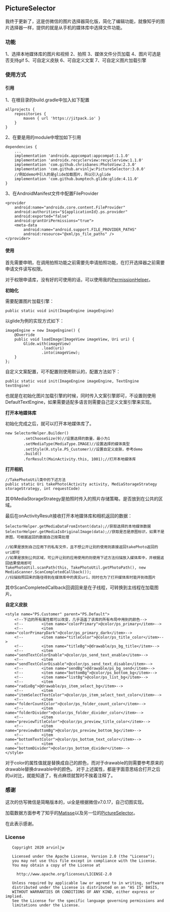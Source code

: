 ## PictureSelector

我终于更新了，这是仿微信的图片选择器简化版，简化了编辑功能，就像知乎的图片选择器一样，提供的就是从手机的媒体库中选择文件功能。

### 功能

1、选择本地媒体库的图片和视频
2、拍照
3、媒体文件分页加载
4、图片可选是否支持gif
5、可自定义皮肤
6、可自定义文案
7、可自定义图片加载引擎

### 使用方式

#### 引用

1、在根目录的build.gradle中加入如下配置

```
allprojects {
    repositories {
        maven { url 'https://jitpack.io' }
    }
}
```

2、在要是用的module中增加如下引用

```
dependencies {
    ...
    implementation 'androidx.appcompat:appcompat:1.1.0'
    implementation 'androidx.recyclerview:recyclerview:1.1.0'
    implementation 'com.github.chrisbanes:PhotoView:2.3.0'
    implementation 'com.github.arvinljw:PictureSelector:3.0.0'
    //例如demo中引入的是glide加载图片，所以引入glide
    implementation 'com.github.bumptech.glide:glide:4.11.0'
}
```

3、在AndroidManifest文件中配置FileProvider

```
<provider
    android:name="androidx.core.content.FileProvider"
    android:authorities="${applicationId}.ps.provider"
    android:exported="false"
    android:grantUriPermissions="true">
    <meta-data
        android:name="android.support.FILE_PROVIDER_PATHS"
        android:resource="@xml/ps_file_paths" />
</provider>
```

#### 使用

首先需要申明，在调用拍照功能之前需要先申请拍照功能，在打开选择器之前需要申请文件读写权限。

对于权限申请库，没有好的可使用的话，可以使用我的[PermissionHelper](https://github.com/arvinljw/PermissionHelper)。

**初始化**

需要配置图片加载引擎：

```
public static void init(ImageEngine imageEngine)
```

以glide为例的实现方式如下：

```
imageEngine = new ImageEngine() {
    @Override
    public void loadImage(ImageView imageView, Uri uri) {
        Glide.with(imageView)
                .load(uri)
                .into(imageView);
    }
};
```

自定义文案配置，可不配置则使用默认的，配置方法如下：

```
public static void init(ImageEngine imageEngine, TextEngine textEngine)
```

也就是在初始化图片加载引擎的时候，同时传入文案引擎即可，不设置则使用DefaultTextEngine，如果需要适配多语言则需要自己定义文案引擎来实现。

**打开本地媒体库**

初始化完成之后，就可以打开本地媒体库了。

```
new SelectorHelper.Builder()
        .setChooseSize(9)//设置选择的数量，最小为1
        .setMediaType(MediaType.IMAGE)//设置选择的媒体类型
        .setStyle(R.style.PS_Customer)//设置自定义皮肤，参考demo
        .build()
        .forResult(MainActivity.this, 1001);//打开本地媒体库
```

**打开相机**

```
//TakePhotoUtil类中的下述方法
public static Uri takePhoto(Activity activity, MediaStorageStrategy storageStrategy, int requestCode)
```

其中MediaStorageStrategy是拍照时传入的照片存储策略，是否放到在公共的区域。

最后在onActivityResult接收打开本地媒体库和相机返回的数据：

```
SelectorHelper.getMediaDataFromIntent(data);//获取选择的本地媒体数据
SelectorHelper.getMediaIsOriginalImage(data);//获取是否是原图标识，如果不是原图，可根据返回的数据自己按需处理

//如果是放到自己应用下的私有文件，且不想公开让别的使用则直接返回takePhoto返回的uri即可
//如果是放到公共区域，可公开让别的应用使用的则使用下述方法扫描放入媒体库中，并根据返回结果使用即可
TakePhotoUtil.scanPath(this, TakePhotoUtil.getPhotoPath(), new MediaScanner.ScanCompletedCallback());
//扫描拍照回来的路径得到在媒体库中的真实uri，同时也为了打开媒体库时能开到改图片
```

其中ScanCompletedCallback回调回来是在子线程，可转换到主线程在加载图片。


**自定义皮肤**

```
<style name="PS.Customer" parent="PS.Default">
    <!--下边的所有属性都可以改变，几乎涵盖了该库的所有布局中用到的颜色-->
    <!--        <item name="colorPrimary">@color/ps_primary</item>-->
    <!--        <item name="colorPrimaryDark">@color/ps_primary_dark</item>-->
    <!--        <item name="titleColor">@color/ps_title_color</item>-->
    <!--        <item name="titleBg">@drawable/ps_bg_title</item>-->
    <!--        <item name="sendTextColorEnable">@color/ps_send_text_enable</item>-->
    <!--        <item name="sendTextColorDisable">@color/ps_send_text_disable</item>-->
    <!--        <item name="sendBg">@drawable/ps_bg_send</item>-->
    <!--        <item name="bottomBg">@color/ps_bottom_bg</item>-->
    <!--        <item name="listBg">@color/ps_list_bg</item>-->
    <!--        <item name="radioBg">@drawable/ps_item_select_bg</item>-->
    <!--        <item name="itemSelectTextColor">@color/ps_item_select_text_color</item>-->
    <!--        <item name="folderCountColor">@color/ps_folder_count_color</item>-->
    <!--        <item name="folderDivider">@color/ps_folder_divider_color</item>-->
    <!--        <item name="previewTitleColor">@color/ps_preview_title_color</item>-->
    <!--        <item name="previewBottomBg">@color/ps_preview_bottom_bg</item>-->
    <!--        <item name="bottomTextColor">@color/ps_bottom_text_color</item>-->
    <!--        <item name="bottomDivider">@color/ps_bottom_divider</item>-->
</style>
```

对于color的属性值就是替换成自己的颜色，而对于drawable的则需要参考原来的drawable替换drawable中的颜色。
对于上述属性，都是字面意思结合打开之后的ui对比，就能知道了，有点麻烦就暂时不挨着注释了。

### 感谢

这次的仿写微信是简略版本的，ui全是根据微信v7.0.17，自己切图实现。

加载数据方面参考了知乎的[Matisse](https://github.com/zhihu/Matisse)以及另一位的[PictureSelector](https://github.com/LuckSiege/PictureSelector)。

在此表示感谢。

### License

```
   Copyright 2020 arvinljw

   Licensed under the Apache License, Version 2.0 (the "License");
   you may not use this file except in compliance with the License.
   You may obtain a copy of the License at

     http://www.apache.org/licenses/LICENSE-2.0

   Unless required by applicable law or agreed to in writing, software
   distributed under the License is distributed on an "AS IS" BASIS,
   WITHOUT WARRANTIES OR CONDITIONS OF ANY KIND, either express or implied.
   See the License for the specific language governing permissions and
   limitations under the License.
```
